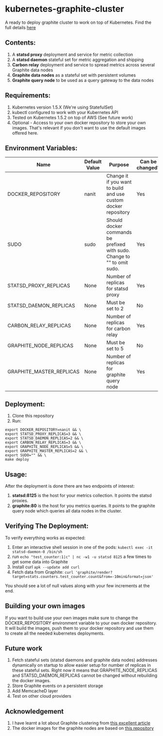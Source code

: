# kubernetes-graphite-cluster

A ready to deploy graphite cluster to work on top of Kubernetes.
Find the full details [here](https://medium.com/@erezrabih/creating-a-graphite-cluster-on-kubernetes-6b402a8a7438#.yyaz16gzq)

## Contents:
1. A **statsd proxy** deployment and service for metric collection
2. A **statsd daemon** stateful set for metric aggregation and shipping
2. **Carbon relay** deployment and service to spread metrics across several Graphite data nodes
3. **Graphite data nodes** as a stateful set with persistent volumes
4. **Graphite query node** to be used as a query gateway to the data nodes

## Requirements:
1. Kubernetes version 1.5.X (We're using StatefulSet)
2. kubectl configured to work with your Kubernetes API
3. Tested on Kubernetes 1.5.2 on top of AWS (See future work)
4. Optional - Access to your own docker repository to store your own images. That's relevant if you don't want to use the default images offered here.

## Environment Variables:
| Name                     | Default Value | Purpose                                                                  | Can be changed? |
|--------------------------|---------------|--------------------------------------------------------------------------|-----------------|
| DOCKER_REPOSITORY        | nanit         | Change it if you want to build and use custom docker repository          | Yes             |
| SUDO                     | sudo          | Should docker commands be prefixed with sudo. Change to "" to omit sudo. | Yes             |
| STATSD_PROXY_REPLICAS    | None          | Number of replicas for statsd proxy                                      | Yes             |
| STATSD_DAEMON_REPLICAS   | None          | Must be set to 2                                                         | No              |
| CARBON_RELAY_REPLICAS    | None          | Number of replicas for carbon relay                                      | Yes             |
| GRAPHITE_NODE_REPLICAS   | None          | Must be set to 5                                                         | No              |
| GRAPHITE_MASTER_REPLICAS | None          | Number of replicas for graphite query node                               | Yes             |

## Deployment:
1. Clone this repository
2. Run:
```
export DOCKER_REPOSITORY=nanit && \
export STATSD_PROXY_REPLICAS=3 && \
export STATSD_DAEMON_REPLICAS=2 && \
export CARBON_RELAY_REPLICAS=3 && \
export GRAPHITE_NODE_REPLICAS=5 && \
export GRAPHITE_MASTER_REPLICAS=2 && \
export SUDO="" && \
make deploy
```
## Usage:
After the deployment is done there are two endpoints of interest:

1. **statsd:8125** is the host for your metrics collection. It points the statsd proxies.
2. **graphite:80** is the host for you metrics queries. It points to the graphite query node which queries all data nodes in the cluster.


## Verifying The Deployment:
To verify everything works as expected:

1. Enter an interactive shell session in one of the pods: `kubectl exec -it statsd-daemon-0 /bin/sh`
2. run `echo "test_counter:1|c" | nc -w1 -u statsd 8125` a few times to get some data into Graphite
3. Install curl `apk --update add curl`
4. Fetch data from Graphite: `curl 'graphite/render?target=stats.counters.test_counter.count&from=-10min&format=json'`

You should see a lot of null values along with your few increments at the end.

## Building your own images
If you want to build use your own images make sure to change the DOCKER_REPOSITORY environment variable to your own docker repository.
It will build the images, push them to your docker repository and use them to create all the needed kubernetes deployments.

## Future work
1. Fetch stateful sets (statsd daemons and graphite data nodes) addresses dynamically on startup to allow easier setup for number of replicas in these stateful sets. Right now it means that GRAPHITE_NODE_REPLICAS and STATSD_DAEMON_REPLICAS cannot be changed without rebuilding the docker images.
2. Store Graphite events on a persistent storage
3. Add MemcacheD layer
4. Test on other cloud providers

## Acknowledgement

1. I have learnt a lot about Graphite clustering from [this excellent article](https://grey-boundary.io/the-architecture-of-clustering-graphite)
2. The docker images for the graphite nodes are based on [this repository](https://github.com/nickstenning/docker-graphite)

